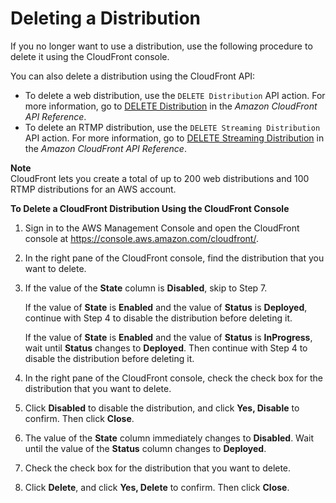 # Deleting a Distribution<a name="HowToDeleteDistribution"></a>

If you no longer want to use a distribution, use the following procedure to delete it using the CloudFront console\. 

You can also delete a distribution using the CloudFront API:
+ To delete a web distribution, use the `DELETE Distribution` API action\. For more information, go to [DELETE Distribution](http://docs.aws.amazon.com/cloudfront/latest/APIReference/API_DeleteDistribution.html) in the *Amazon CloudFront API Reference*\.
+ To delete an RTMP distribution, use the `DELETE Streaming Distribution` API action\. For more information, go to [DELETE Streaming Distribution](http://docs.aws.amazon.com/cloudfront/latest/APIReference/API_DeleteStreamingDistribution.html) in the *Amazon CloudFront API Reference*\.

**Note**  
CloudFront lets you create a total of up to 200 web distributions and 100 RTMP distributions for an AWS account\.<a name="HowToDeleteDistributionProcedure"></a>

**To Delete a CloudFront Distribution Using the CloudFront Console**

1. Sign in to the AWS Management Console and open the CloudFront console at [https://console\.aws\.amazon\.com/cloudfront/](https://console.aws.amazon.com/cloudfront/)\.

1. In the right pane of the CloudFront console, find the distribution that you want to delete\.

1. If the value of the **State** column is **Disabled**, skip to Step 7\.

   If the value of **State** is **Enabled** and the value of **Status** is **Deployed**, continue with Step 4 to disable the distribution before deleting it\.

   If the value of **State** is **Enabled** and the value of **Status** is **InProgress**, wait until **Status** changes to **Deployed**\. Then continue with Step 4 to disable the distribution before deleting it\.

1. In the right pane of the CloudFront console, check the check box for the distribution that you want to delete\.

1. Click **Disabled** to disable the distribution, and click **Yes, Disable** to confirm\. Then click **Close**\.

1. The value of the **State** column immediately changes to **Disabled**\. Wait until the value of the **Status** column changes to **Deployed**\.

1. Check the check box for the distribution that you want to delete\.

1. Click **Delete**, and click **Yes, Delete** to confirm\. Then click **Close**\.